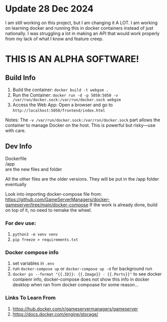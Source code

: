 # Update 28 Dec 2024
I am still working on this project, but I am changing it A LOT.
I am working on learning docker and running this in docker containers instead of just nationally.
I was struggling a lot in making an API that would work properly from my lack of what I know and feature creep.


# THIS IS AN ALPHA SOFTWARE!


## Build Info

1. Build the container: `docker build -t webgsm .`
2. Run the Container: `docker run -d -p 5050:5050 -v /var/run/docker.sock:/var/run/docker.sock webgsm`
3. Access the Web App: Open a browser and go to `http://localhost:5050/frontend/index.html`

Notes:
The `-v /var/run/docker.sock:/var/run/docker.sock` part allows the container to manage Docker on the host. This is powerful but risky—use with care.


##  Dev Info


Dockerfile  
/app  
are the new files and folder  

All the other files are the older versions. They will be put in the /app folder eventually


Look into importing docker-compose file from:
https://github.com/GameServerManagers/docker-gameserver/tree/main/docker-compose
If the work is already done, build on top of it, no need to remake the wheel.


### For dev use:
1. `python3 -m venv venv`
2. `pip freeze > requirements.txt`

### Docker compose info
1. set variables in `.env`
2. run `docker-compose up` or `docker-compose up -d` for background run
3. `docker ps --format "{{.ID}}: {{.Image}} - {{.Ports}}"` to see docker contaienr info, docker-compose does not show this info in docker desktop when ran from docker compoase for some reason...

### Links To Learn From
1. https://hub.docker.com/r/gameservermanagers/gameserver
2. https://docs.docker.com/engine/storage/